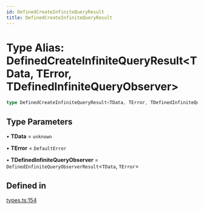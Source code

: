 ```yaml
---
id: DefinedCreateInfiniteQueryResult
title: DefinedCreateInfiniteQueryResult
---
```


# Type Alias: DefinedCreateInfiniteQueryResult\<TData, TError, TDefinedInfiniteQueryObserver\>

```ts
type DefinedCreateInfiniteQueryResult<TData, TError, TDefinedInfiniteQueryObserver> = MapToSignals<TDefinedInfiniteQueryObserver>;
```

## Type Parameters

• **TData** = `unknown`

• **TError** = `DefaultError`

• **TDefinedInfiniteQueryObserver** = `DefinedInfiniteQueryObserverResult`\<`TData`, `TError`\>

## Defined in

[types.ts:154](https://github.com/TanStack/query/blob/main/packages/angular-query-experimental/src/types.ts#L154)
